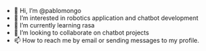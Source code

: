 - 👋 Hi, I’m @pablomongo
- 👀 I’m interested in robotics application and chatbot development
- 🌱 I’m currently learning rasa
- 💞️ I’m looking to collaborate on chatbot projects  
- 📫 How to reach me by email or sending messages to my profile.

<!---
pablomongo/pablomongo is a ✨ special ✨ repository because its `README.md` (this file) appears on your GitHub profile.
You can click the Preview link to take a look at your changes.
--->
